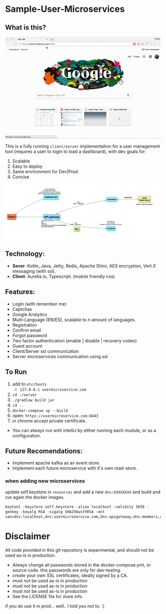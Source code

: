 # Sample-User-Microservices

## What is this?

![Gif](resources/readme/gif.gif "Gif")

This is a fully running `client/server` implementation for a user management tool (requires a user to login to load a dashboard), with dev goals for:
1. Scalable
2. Easy to deploy
3. Same environment for Dev|Prod
4. Concise

![Flow](resources/readme/flow.jpg "Flow")

## Technology:
- **Sever**: Kotlin, Java, Jetty, Redis, Apache Shiro, AES encryption, Vert.X messaging (with ssl).
- **Client**: Aurelia.io, Typescript. (mobile friendly css)

## Features:
- Login (with remember me)
- Captchas
- Google Analytics
- Multi-Language (EN/ES), scalable to n amount of languages.
- Registration
- Confirm email
- Forgot password
- Two factor authentication (enable | disable | recovery codes)
- Guest account
- Client/Server ssl communication
- Server microservices communication using ssl

## To Run #
1. add to `etc/hosts`
    - `127.0.0.1 usermicroservice.com`
2. `cd ./server` 
3. `./gradlew build jar`
4. `cd ..`
4. `docker-compose up --build`
5. open: `https://usermicroservice.com:8443` 
6. in chrome accept private certificate.

- You can always run with intelliJ by either running each module, or as a configuration.


## Future Recomendations:
- Implement apache kafka as an event store.
- Implement each future microservice with it's own read-store.

### when adding new microservices
update self.keystore in `resources` and add a new `dns:XXXXXXXX` and build and run again the docker images.

    keytool -keystore self.keystore -alias localhost -validity 3650 -genkey -keyalg RSA -sigalg SHA256withRSA -ext san=dns:localhost,dns:usermicroservice.com,dns:apigateway,dns:members,dns:webserver,dns:contact


# Disclaimer
All code provided in this git repository is experimental, and should not be used as-is in production.
- Always change all passwords stored in the docker-compose.yml, or source code. this passwords are only for dev-testing.
- create your own SSL certificates, ideally signed by a CA.
- must not be used as-is in production
- must not be used as-is in production
- must not be used as-is in production
- See the LICENSE file for more info

if you do use it in prod... well.. I told you not to. :)